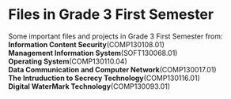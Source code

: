 # Files in Grade 3 First Semester
Some important files and projects in Grade 3 First Semester from:  
__Information Content Security__(COMP130108.01)  
__Management Information System__(SOFT130068.01)  
__Operating System__(COMP130110.04)  
__Data Communication and Computer Network__(COMP130017.01)  
__The Intruduction to Secrecy Technology__(COMP130116.01)  
__Digital WaterMark Technology__(COMP130093.01)
